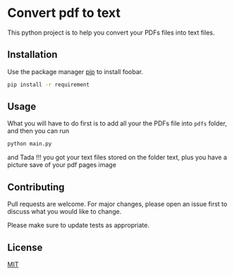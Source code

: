 # Convert pdf to text

This python project is to help you convert your PDFs files into text files.

## Installation

Use the package manager [pip](https://pip.pypa.io/en/stable/) to install foobar.

```bash
pip install -r requirement
```

## Usage

What you will have to do first is to add all your the PDFs file into `pdfs` folder, and then you can run

```bash
python main.py
```

and Tada !!! you got your text files stored on the folder text, plus you have a picture save of your pdf pages image

## Contributing

Pull requests are welcome. For major changes, please open an issue first
to discuss what you would like to change.

Please make sure to update tests as appropriate.

## License

[MIT](https://choosealicense.com/licenses/mit/)